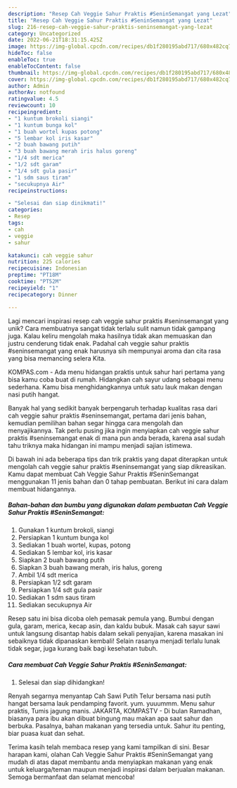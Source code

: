 ```yaml
---
description: "Resep Cah Veggie Sahur Praktis #SeninSemangat yang Lezat"
title: "Resep Cah Veggie Sahur Praktis #SeninSemangat yang Lezat"
slug: 216-resep-cah-veggie-sahur-praktis-seninsemangat-yang-lezat
category: Uncategorized
date: 2022-06-21T18:31:15.425Z
image: https://img-global.cpcdn.com/recipes/db1f280195abd717/680x482cq70/cah-veggie-sahur-praktis-seninsemangat-foto-resep-utama.jpg
hideToc: false
enableToc: true
enableTocContent: false
thumbnail: https://img-global.cpcdn.com/recipes/db1f280195abd717/680x482cq70/cah-veggie-sahur-praktis-seninsemangat-foto-resep-utama.jpg
cover: https://img-global.cpcdn.com/recipes/db1f280195abd717/680x482cq70/cah-veggie-sahur-praktis-seninsemangat-foto-resep-utama.jpg
author: Admin
authorAv: notfound
ratingvalue: 4.5
reviewcount: 10
recipeingredient:
- "1 kuntum brokoli siangi"
- "1 kuntum bunga kol"
- "1 buah wortel kupas potong"
- "5 lembar kol iris kasar"
- "2 buah bawang putih"
- "3 buah bawang merah iris halus goreng"
- "1/4 sdt merica"
- "1/2 sdt garam"
- "1/4 sdt gula pasir"
- "1 sdm saus tiram"
- "secukupnya Air"
recipeinstructions:

- "Selesai dan siap dinikmati!"
categories:
- Resep
tags:
- cah
- veggie
- sahur

katakunci: cah veggie sahur 
nutrition: 225 calories
recipecuisine: Indonesian
preptime: "PT18M"
cooktime: "PT52M"
recipeyield: "1"
recipecategory: Dinner

---
```





Lagi mencari inspirasi resep cah veggie sahur praktis #seninsemangat yang unik? Cara membuatnya sangat tidak terlalu sulit namun tidak gampang juga. Kalau keliru mengolah maka hasilnya tidak akan memuaskan dan justru cenderung tidak enak. Padahal cah veggie sahur praktis #seninsemangat yang enak harusnya sih mempunyai aroma dan cita rasa yang bisa memancing selera Kita.





KOMPAS.com - Ada menu hidangan praktis untuk sahur hari pertama yang bisa kamu coba buat di rumah. Hidangkan cah sayur udang sebagai menu sederhana. Kamu bisa menghidangkannya untuk satu lauk makan dengan nasi putih hangat.

Banyak hal yang sedikit banyak berpengaruh terhadap kualitas rasa dari cah veggie sahur praktis #seninsemangat, pertama dari jenis bahan, kemudian pemilihan bahan segar hingga cara mengolah dan menyajikannya. Tak perlu pusing jika ingin menyiapkan cah veggie sahur praktis #seninsemangat enak di mana pun anda berada, karena asal sudah tahu triknya maka hidangan ini mampu menjadi sajian istimewa.






Di bawah ini ada beberapa tips dan trik praktis yang dapat diterapkan untuk mengolah cah veggie sahur praktis #seninsemangat yang siap dikreasikan. Kamu dapat membuat Cah Veggie Sahur Praktis #SeninSemangat menggunakan 11 jenis bahan dan 0 tahap pembuatan. Berikut ini cara dalam membuat hidangannya.

<!--inarticleads1-->

##### Bahan-bahan dan bumbu yang digunakan dalam pembuatan Cah Veggie Sahur Praktis #SeninSemangat:

1. Gunakan 1 kuntum brokoli, siangi
1. Persiapkan 1 kuntum bunga kol
1. Sediakan 1 buah wortel, kupas, potong
1. Sediakan 5 lembar kol, iris kasar
1. Siapkan 2 buah bawang putih
1. Siapkan 3 buah bawang merah, iris halus, goreng
1. Ambil 1/4 sdt merica
1. Persiapkan 1/2 sdt garam
1. Persiapkan 1/4 sdt gula pasir
1. Sediakan 1 sdm saus tiram
1. Sediakan secukupnya Air


Resep satu ini bisa dicoba oleh pemasak pemula yang. Bumbui dengan gula, garam, merica, kecap asin, dan kaldu bubuk. Masak cah sayur sawi untuk langsung disantap habis dalam sekali penyajian, karena masakan ini sebaiknya tidak dipanaskan kembali! Selain rasanya menjadi terlalu lunak tidak segar, juga kurang baik bagi kesehatan tubuh. 

<!--inarticleads2-->

##### Cara membuat Cah Veggie Sahur Praktis #SeninSemangat:


1. Selesai dan siap dihidangkan!

Renyah segarnya menyantap Cah Sawi Putih Telur bersama nasi putih hangat bersama lauk pendamping favorit. yum. yuuummm. Menu sahur praktis, Tumis jagung manis. JAKARTA, KOMPASTV - Di bulan Ramadhan, biasanya para ibu akan dibuat bingung mau makan apa saat sahur dan berbuka. Pasalnya, bahan makanan yang tersedia untuk. Sahur itu penting, biar puasa kuat dan sehat. 

Terima kasih telah membaca resep yang kami tampilkan di sini. Besar harapan kami, olahan Cah Veggie Sahur Praktis #SeninSemangat yang mudah di atas dapat membantu anda menyiapkan makanan yang enak untuk keluarga/teman maupun menjadi inspirasi dalam berjualan makanan. Semoga bermanfaat dan selamat mencoba!

